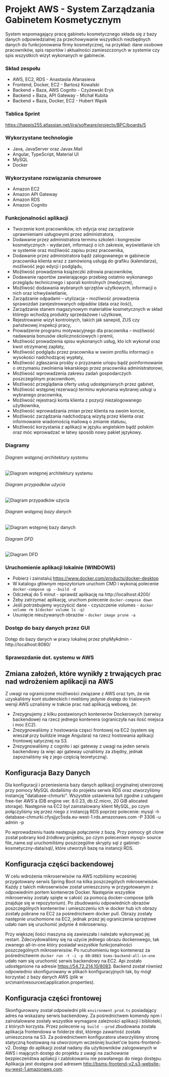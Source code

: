 # Projekt AWS - System Zarządzania Gabinetem Kosmetycznym

System wspomagający pracę gabinetu kosmetycznego składa się z bazy danych odpowiedzialnej za przechowywanie wszystkich niezbędnych danych do funkcjonowania firmy kosmetycznej, na przykład: dane osobowe pracowników, spis raportów i aktualności zamieszczonych w systemie czy spis wszystkich wizyt wykonanych w gabinecie. 

### Skład zespołu

- AWS, EC2, RDS                      - Anastasiia Afanasieva
- Frontend, Docker, EC2         - Bartosz Kowalski
- Backend + Baza, AWS Cognito   - Czyżewski Eryk
- Backend + Baza, API Gateway   - Michał Kubita
- Backend + Baza, Docker, EC2   - Hubert Wąsik
 
### Tablica Sprint
https://happis255.atlassian.net/jira/software/projects/BPC/boards/5

### Wykorzystane technologie

- Java, JavaServer oraz Javax.Mail
- Angular, TypeScript, Material UI
- MySQL
- Docker

### Wykorzystane rozwiązania chmurowe

- Amazon EC2
- Amazon API Gateway
- Amazon RDS
- Amazon Cognito

### Funkcjonalności aplikacji 

- Tworzenie kont pracowników, ich edycja oraz zarządzanie uprawnieniami usługowymi przez administratora,
- Dodawanie przez administratora terminu szkoleń i kongresów kosmetycznych - wydarzeń, informacji o ich zakresie, wyświetlanie ich w systemie oraz możliwość zapisu przez  pracownika,
- Dodawanie przez administratora bądź zalogowanego w gabinecie pracownika klienta wraz z zamówioną usługą do grafiku (kalendarza), możliwość jego edycji i podglądu,
- Możliwość prowadzenia książeczki zdrowia pracowników,
- Dodawanie raportów zawierającego przebieg ostatnio wykonanego przeglądu technicznego i sporali kontrolnych (medyczne),
- Możliwość dodawania wybranych sprzętów użytkowych, informacji o nich oraz ichwyświetlanie,
- Zarządzanie odpadami – utylizacja – możliwość prowadzenia sprawozdań zarejestrowanych odpadów (data oraz ilość),
- Zarządzanie stanem magazynowym materiałów kosmetycznych w skład którego wchodzą produkty sprzedażowe i użytkowe,
- Rejestrowanie wizyt kontrolnych, takich jak sanepid, ZUS czy państwowej inspekcji pracy,
- Prowadzenie programu motywacyjnego dla pracownika – możliwość nadawania bonusów okolicznościowych i premii,
- Możliwość prowadzenia spisu wykonanych usług, kto ich wykonał oraz kwot otrzymanej zapłaty,
- Możliwość podglądu przez pracownika w swoim profilu informacji o wysokości nadchodzącej wypłaty,
- Możliwość zgłaszania prośby o przyznanie urlopu bądź poinformowanie o otrzymaniu zwolnienia lekarskiego przez pracownika administratorowi,
- Możliwość wprowadzenia zakresu zadań gospodarczych poszczególnym pracownikom,
- Możliwość przeglądania oferty usług udostępnianych przez gabinet,
- Możliwość wstępnej rezerwacji terminu wykonania wybranej usługi u wybranego pracownika,
- Możliwość rejestracji konta klienta z pozycji niezalogowanego użytkownika,
- Możliwość wprowadzania zmian przez klienta na swoim koncie,
- Możliwość zarządzania nadchodzącą wizytą przez klienta oraz informowanie wiadomością mailową o zmianie statusu,
- Możliwość korzystania z aplikacji w języku angielskim bądź polskim oraz móc wprowadzać w łatwy sposób nowy pakiet językowy.

### Diagramy
###### Diagram wstępnej architektury systemu
![Diagram wstępnej architektury systemu](https://github.com/Happis255/projekt_chmury_2021-2022/blob/master/diagramy/wstepna_architektura_systemu.PNG)

###### Diagram przypadków użycia
![Diagram przypadków użycia](https://github.com/Happis255/projekt_chmury_2021-2022/blob/master/diagramy/diagram_przypadkow_uzycia.PNG)

###### Diagram wstępnej bazy danych
![Diagram wstępnej bazy danych](https://github.com/Happis255/projekt_chmury_2021-2022/blob/master/diagramy/wstepny_diagram_bd.PNG)

###### Diagram DFD
![Diagram DFD](https://github.com/Happis255/projekt_chmury_2021-2022/blob/master/diagramy/diagram_dfd.PNG)

### Uruchomienie aplikacji lokalnie (WINDOWS)
- Pobierz i zainstaluj https://www.docker.com/products/docker-desktop
- W katalogu głównym repozytorium uruchom CMD i wykonaj polecenie `docker-compose up --build -d`
- Odczekaj do 5 minut - sprawdź aplikację na http://localhost:4200/
- Żeby zatrzymać aplikację, uruchom polecenie `docker-compose down`
- Jeśli potrzebujemy wyczyścić dane - czyszczenie volumes - `docker volume rm $(docker volume ls -q)`
- Usunięcie nieużywanych obrazów - `docker image prune -a`

### Dostęp do bazy danych przez GUI
Dotęp do bazy danych w pracy lokalnej przez phpMyAdmin - http://localhost:8080/

### Sprawozdanie dot. systemu w AWS

## Zmiana założeń, które wynikły z trwających prac nad wdrożeniem aplikacji na AWS

Z uwagi na ograniczone możliwości związane z AWS oraz tym, że nie uzyskaliśmy kont studenckich i mieliśmy jedynie dostęp do trialowych wersji AWS uznaliśmy w trakcie prac nad aplikacją webową, że:
- Zrezygnujemy z kilku postawionych kontenerów Dockerowych (serwisy backendowe) na rzecz jednego kontenera (ograniczyła nas ilość miejsca i moc EC2).
- Zrezygnowaliśmy z hostowania częsci frontowej na EC2 (system się wieszał przy buildzie image Angulara) na rzecz hostowania aplikacji frontowej satycznej na S3.
- Zrezygnowaliśmy z cognito i api gateway z uwagi na jeden serwis backendowy (a więc api gateway uznaliśmy za zbędny, jednak zapoznaliśmy się z jego częścią teoretyczną).

## Konfiguracja Bazy Danych

Dla konfiguracji i przeniesienia bazy danych aplikacji oryginalnej utworzonej przy pomocy MySQL dodaliśmy do projektu serwis RDS oraz utworzyliśmy instancję "database-chmurki". Wszystkie ustawienia byli zgodne z usługami free-tier AWS'a (DB engine ver. 8.0.23, db.t2.micro, 20 GiB allocated storage). Następnie na EC2 był zainstalowany klient MySQL, po czym połączyliśmy się przez niego z instancją RDS poprzez polecenie:
mysql -h database-chmurki.cfysjjyc5sda.eu-west-1.rds.amazonaws.com -P 3306 -u admin -p

Po wprowadzeniu hasła następuje połączenie z bazą. Przy pomocy git clone został pobrany kod źródłowy projektu, po czym poleceniem
mysql> source file_name.sql uruchomiliśmy poszczególne skrypty sql z gabinet-kosmetyczny-data/sql/, które utworzyli bazę na instancji RDS.

## Konfiguracja części backendowej

W celu wdrożenia mikroserwisów na AWS rozbiliśmy wcześniej przygotowany serwis Spring Boot na kilka poszczególych mikroserwisów. Każdy z takich mikroserwisów został umieszczony w przygotowanym z odpowiednim portem kontenerze Docker. Następnie wszystkie mikroserwisy zostały spięte w całość za pomocą docker-compose (plik znajduje się w repozytorium). Po zbudowaniu odpowiednich obrazów poszczególnych kontenerów i umieszczeniu ich w docker hub ich obrazy zostały pobrane na EC2 za pośrednictwem docker pull. Obrazy zostały następnie uruchomione na EC2, jednak przez jej ograniczenia sprzętowe udało nam się uruchomić jedynie 4 mikroserwisy. 

Przy większej ilości maszyna się zawieszała i należało wykonywać jej restart. Zdecvydowaliśmy się na użycie jednego obrazu dockerowego, tak zwanego all-in-one który posiadał wszystkie funkcjonalności poszczególnych mikroserwisów. Po rucuhomieniu tego konteneraz za pośrednictwerm `docker run -t -i -p 80:8083 bsms-backend-all-in-one` udało nam się uruchomić serwis backendowy na EC2. Api zostało udostępnione na adresie https://54.72.214.10/8083. Backend został również odpowiednio skonfigurowany w plikach konfiguracyjnych tak, by mógł korzystać z bazy danych AWS (plik w src\main\resources\application.properties).

## Konfiguracja części frontowej

Skonfigurowany został odpowiedni plik `environment.prod.ts` posiadający adres na wskazany serwis backendowy. Za pośrednictwem komendy npm i zainstalowane zostały wszystkie wymagane zależności aplikacji i biblioteki, z których korzysta. Przez polecenie `ng build --prod` zbudowana została aplikacja frontendowa w folderze dist, którego zawartość została umieszczona na S3. Za pośrednictwem konfiguratora utworzyliśmy stronę statyczną hostowaną na utworzonym wcześniej bucket'cie bsms-frontend-v2. Dostęp do aplikacji został nadany dla użytkowników zalogowanych w AWS i mających dostęp do projektu z uwagi na zachowanie bezpieczeńśtwa apliakcji i zablokowaniu nie powołanego do niego dostępu. Aplikacja jest dostępna pod adresem http://bsms-frontend-v2.s3-website-eu-west-1.amazonaws.com. 

